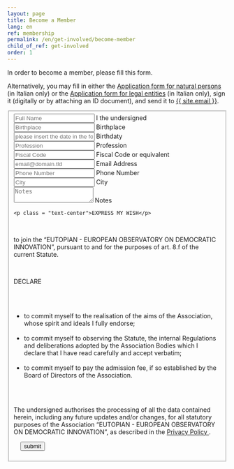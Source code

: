 ```yaml
---
layout: page
title: Become a Member
lang: en
ref: membership
permalink: /en/get-involved/become-member
child_of_ref: get-involved
order: 1
---
```


In order to become a member, please fill this form.

Alternatively, you may fill in either the [Application form for natural persons](/assets/docs/eutopian-adesione-persone-fisiche.docx) (in Italian only) or the [Application form for legal entities](/assets/docs/eutopian-adesione-persone-giuridiche.docx) (in Italian only), sign it (digitally or by attaching an ID document), and send it to <a href="mailto:{{ site.email }}">{{ site.email }}</a>.

<form id="fs-frm" name="registration-form" accept-charset="utf-8" action="https://formspree.io/{{ site.email }}" method="post">
  <fieldset id="fs-frm-inputs">
    <div class="form-group">
        <input class="form-control" type="text" name="full-name" id="full-name" placeholder="Full Name" required>
        <label for="full-name">I the undersigned</label>
    </div>
    <div class="form-group">
        <input class="form-control" type="text" name="birth-place" id="birth-placd" placeholder="Birthplace" required>
        <label for="full-name">Birthplace</label>
    </div>
    <div class="it-datepicker-wrapper">
        <div class="form-group">
            <input class="form-control it-date-datepicker" id="birth-date" type="text" placeholder="please insert the date in the format dd/mm/yyyy" required>
            <label for="birth-date">Birthdaty</label>
        </div>
    </div>
    <div class="form-group">
        <input class="form-control" type="text" name="profession" id="profession" placeholder="Profession" required>
        <label for="profession">Profession</label>
    </div>
    <div class="form-group">
        <input class="form-control" type="text" name="fiscal-code" id="fiscal-code" placeholder="Fiscal Code" required>
        <label for="fiscal-code">Fiscal Code or equivalent</label>
    </div>
    <div class="form-group">
        <input class="form-control" type="email" name="_replyto" id="email-address" placeholder="email@domain.tld" required>
        <label for="email-address">Email Address</label>
    </div>
    <div class="form-group">
        <input class="form-control" type="text" name="phone-number" id="phone-number" placeholder="Phone Number" required>
        <label for="phone-number">Phone Number</label>
    </div>
    <div class="form-group">
        <input class="form-control" type="text" name="city" id="city" placeholder="City" required>
        <label for="city">City</label>
    </div>
    <div class="form-group">
        <textarea class="form-control" rows="2" name="note" id="note" placeholder="Notes"></textarea>
        <label for="note">Notes</label>
    </div>
    <div class="form-group">
        <input type="hidden" name="_language" value="{{ page.lang }}" />
        <input type="hidden" name="_subject" id="email-subject" value="Registration Form Submission">
    </div>

    <p class = "text-center">EXPRESS MY WISH</p>

    <p class="text-justify">to join the “EUTOPIAN - EUROPEAN OBSERVATORY ON DEMOCRATIC INNOVATION”, pursuant to and for the purposes of art. 8.f of the current Statute.</p>

    <p class = "text-center"> DECLARE </p>

    <ul class = "text-justify">
      <li>to commit myself to the realisation of the aims of the Association, whose spirit and ideals I fully endorse;</li>
      <li>to commit myself to observing the Statute, the internal Regulations and deliberations adopted by the Association Bodies which I declare that I have read carefully and accept verbatim;</li>
      <li>to commit myself to pay the admission fee, if so established by the Board of Directors of the Association.</li>
    </ul>

    <p class="text-justify">The undersigned authorises the processing of all the data contained herein, including any future updates and/or changes, for all statutory purposes of the Association “EUTOPIAN - EUROPEAN OBSERVATORY ON DEMOCRATIC INNOVATION”, as described in the <a href="/en/privacy-policy"> Privacy Policy </a>.</p>

    <input type = "submit" value = "submit" class="btn btn-primary">
  </fieldset>
</form>

